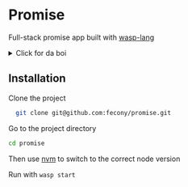 # Promise

Full-stack promise app built with [wasp-lang](https://wasp-lang.dev/)

<details>
  <summary>Click for da boi</summary>

![da boi](https://cdn.discordapp.com/emojis/1066018968407650354.webp)

</details>

## Installation

Clone the project

```bash
  git clone git@github.com:fecony/promise.git
```

Go to the project directory

```bash
cd promise
```

Then use [nvm](https://github.com/nvm-sh/nvm) to switch to the correct node version

Run with `wasp start`
